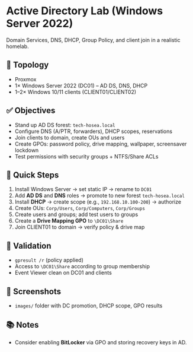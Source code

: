 # Active Directory Lab (Windows Server 2022)

Domain Services, DNS, DHCP, Group Policy, and client join in a realistic homelab.

## 🧱 Topology
- Proxmox
- 1× Windows Server 2022 (DC01) – AD DS, DNS, DHCP
- 1–2× Windows 10/11 clients (CLIENT01/CLIENT02)

## ✅ Objectives
- Stand up AD DS forest: `tech-hosea.local`
- Configure DNS (A/PTR, forwarders), DHCP scopes, reservations
- Join clients to domain, create OUs and users
- Create GPOs: password policy, drive mapping, wallpaper, screensaver lockdown
- Test permissions with security groups + NTFS/Share ACLs

## 🚀 Quick Steps
1. Install Windows Server → set static IP → rename to `DC01`
2. Add **AD DS** and **DNS** roles → promote to new forest `tech-hosea.local`
3. Install **DHCP** → create scope (e.g., `192.168.10.100-200`) → authorize
4. Create OUs: `Corp/Users`, `Corp/Computers`, `Corp/Groups`
5. Create users and groups; add test users to groups
6. Create a **Drive Mapping GPO** to `\DC01\Share`
7. Join CLIENT01 to domain → verify policy & drive map

## 🧪 Validation
- `gpresult /r` (policy applied)
- Access to `\DC01\Share` according to group membership
- Event Viewer clean on DC01 and clients

## 📸 Screenshots
- `images/` folder with DC promotion, DHCP scope, GPO results

## 📚 Notes
- Consider enabling **BitLocker** via GPO and storing recovery keys in AD.
